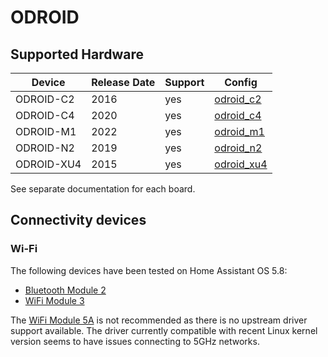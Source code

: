 # ODROID

## Supported Hardware

| Device         | Release Date  | Support      | Config    |
|----------------|---------------|--------------|-----------|
| ODROID-C2      | 2016          | yes          | [odroid_c2](../../../buildroot-external/configs/odroid_c2_defconfig) |
| ODROID-C4      | 2020          | yes          | [odroid_c4](../../../buildroot-external/configs/odroid_c4_defconfig) |
| ODROID-M1      | 2022          | yes          | [odroid_m1](../../../buildroot-external/configs/odroid_m1_defconfig) |
| ODROID-N2      | 2019          | yes          | [odroid_n2](../../../buildroot-external/configs/odroid_n2_defconfig) |
| ODROID-XU4     | 2015          | yes          | [odroid_xu4](../../../buildroot-external/configs/odroid_xu4_defconfig)|

See separate documentation for each board.

## Connectivity devices

### Wi-Fi

The following devices have been tested on Home Assistant OS 5.8:

- [Bluetooth Module 2](https://www.hardkernel.com/shop/bluetooth-module-2/)
- [WiFi Module 3](https://www.hardkernel.com/shop/wifi-module-3/)

The [WiFi Module 5A](https://www.hardkernel.com/shop/wifi-module-5a/) is not
recommended as there is no upstream driver support available. The driver
currently compatible with recent Linux kernel version seems to have issues
connecting to 5GHz networks.
